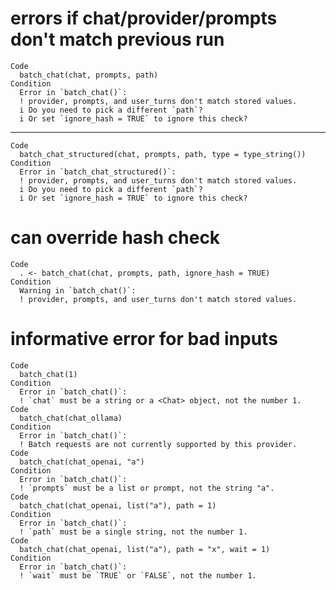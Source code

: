 # errors if chat/provider/prompts don't match previous run

    Code
      batch_chat(chat, prompts, path)
    Condition
      Error in `batch_chat()`:
      ! provider, prompts, and user_turns don't match stored values.
      i Do you need to pick a different `path`?
      i Or set `ignore_hash = TRUE` to ignore this check?

---

    Code
      batch_chat_structured(chat, prompts, path, type = type_string())
    Condition
      Error in `batch_chat_structured()`:
      ! provider, prompts, and user_turns don't match stored values.
      i Do you need to pick a different `path`?
      i Or set `ignore_hash = TRUE` to ignore this check?

# can override hash check

    Code
      . <- batch_chat(chat, prompts, path, ignore_hash = TRUE)
    Condition
      Warning in `batch_chat()`:
      ! provider, prompts, and user_turns don't match stored values.

# informative error for bad inputs

    Code
      batch_chat(1)
    Condition
      Error in `batch_chat()`:
      ! `chat` must be a string or a <Chat> object, not the number 1.
    Code
      batch_chat(chat_ollama)
    Condition
      Error in `batch_chat()`:
      ! Batch requests are not currently supported by this provider.
    Code
      batch_chat(chat_openai, "a")
    Condition
      Error in `batch_chat()`:
      ! `prompts` must be a list or prompt, not the string "a".
    Code
      batch_chat(chat_openai, list("a"), path = 1)
    Condition
      Error in `batch_chat()`:
      ! `path` must be a single string, not the number 1.
    Code
      batch_chat(chat_openai, list("a"), path = "x", wait = 1)
    Condition
      Error in `batch_chat()`:
      ! `wait` must be `TRUE` or `FALSE`, not the number 1.

